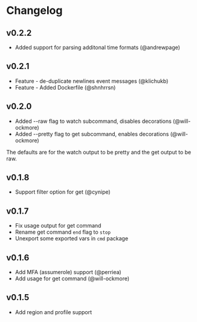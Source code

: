 # Changelog

## v0.2.2

 - Added support for parsing additonal time formats (@andrewpage)

## v0.2.1

- Feature - de-duplicate newlines event messages (@klichukb)
- Feature - Added Dockerfile (@shnhrrsn)

## v0.2.0

- Added --raw flag to watch subcommand, disables decorations (@will-ockmore)
- Added --pretty flag to get subcommand, enables decorations (@will-ockmore)

The defaults are for the watch output to be pretty and the get output to be raw.

## v0.1.8

- Support filter option for get (@cynipe)

## v0.1.7

- Fix usage output for get command
- Rename get command `end` flag to `stop`
- Unexport some exported vars in `cmd` package

## v0.1.6

- Add MFA (assumerole) support (@perriea)
- Add usage for get command (@will-ockmore)

## v0.1.5

- Add region and profile support
